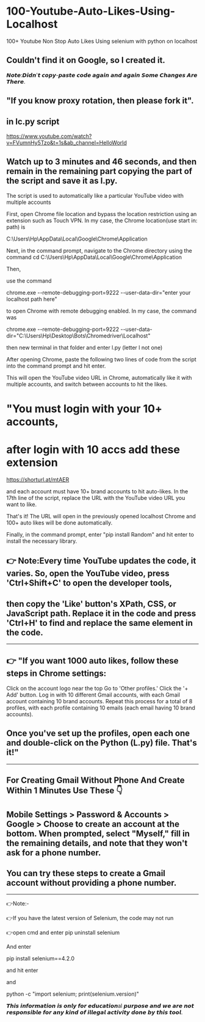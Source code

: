# 100-Youtube-Auto-Likes-Using-Localhost

100+ Youtube Non Stop Auto Likes Using selenium with python on localhost

## Couldn't find it on Google, so I created it.

𝙉𝙤𝙩𝙚:𝘿𝙞𝙙𝙣'𝙩 𝙘𝙤𝙥𝙮-𝙥𝙖𝙨𝙩𝙚 𝙘𝙤𝙙𝙚 𝙖𝙜𝙖𝙞𝙣 𝙖𝙣𝙙 𝙖𝙜𝙖𝙞𝙣 𝙎𝙤𝙢𝙚 𝘾𝙝𝙖𝙣𝙜𝙚𝙨 𝘼𝙧𝙚 𝙏𝙝𝙚𝙧𝙚.

## "If you know proxy rotation, then please fork it".

## in lc.py script

https://www.youtube.com/watch?v=FVumnHy5Tzo&t=1s&ab_channel=HelloWorld

## Watch up to 3 minutes and 46 seconds, and then remain in the remaining part copying the part of the script and save it as l.py. 

The script is used to automatically like a particular YouTube video with multiple accounts

First, open Chrome file location and bypass the location restriction using an extension such as Touch VPN. In my case, the Chrome location(use start in: path)  is

C:\Users\Hp\AppData\Local\Google\Chrome\Application

Next, in the command prompt, navigate to the Chrome directory using the command cd C:\Users\Hp\AppData\Local\Google\Chrome\Application

Then, 

use the command

chrome.exe --remote-debugging-port=9222 --user-data-dir="enter your localhost path here" 
  
to open Chrome with remote debugging enabled. In my case, the command was
  
chrome.exe --remote-debugging-port=9222 --user-data-dir="C:\Users\Hp\Desktop\Bots\Chromedriver\Localhost" 

then new terminal in that folder and enter l.py (letter l not one)

After opening Chrome, paste the following two lines of code from the script into the command prompt and hit enter. 

This will open the YouTube video URL in Chrome, automatically like it with multiple accounts, and switch between accounts to hit the likes.

# "You must login with your 10+ accounts,

# after login with 10 accs add these extension
https://shorturl.at/mtAER

and each account must have 10+ brand accounts to hit auto-likes. In the 17th line of the script, replace the URL with the YouTube video URL you want to like.

That's it! The URL will open in the previously opened localhost Chrome and 100+ auto likes will be done automatically.

Finally, in the command prompt, enter "pip install Random" and hit enter to install the necessary library.

## 👉 Note:Every time YouTube updates the code, it varies. So, open the YouTube video, press 'Ctrl+Shift+C' to open the developer tools,

## then copy the 'Like' button's XPath, CSS, or JavaScript path. Replace it in the code and press 'Ctrl+H' to find and replace the same element in the code.

--------------------------------------------------------------------------------------------------------------------

## 👉 "If you want 1000 auto likes, follow these steps in Chrome settings:

Click on the account logo near the top
Go to 'Other profiles.'
Click the '+ Add' button.
Log in with 10 different Gmail accounts, with each Gmail account containing 10 brand accounts.
Repeat this process for a total of 8 profiles, with each profile containing 10 emails (each email having 10 brand accounts).

## Once you've set up the profiles, open each one and double-click on the Python (L.py) file. That's it!"

-----------------------------------------------------------------------------------------------------------------------

## For Creating Gmail Without Phone And Create Within 1 Minutes Use These 👇

## Mobile Settings > Password & Accounts > Google > Choose to create an account at the bottom. When prompted, select "Myself," fill in the remaining details, and note that they won't ask for a phone number.

## You can try these steps to create a Gmail account without providing a phone number.

-------------------------------------------------------------------------------------------------------------------------

👉Note:-

👉If you have the latest version of Selenium, the code may not run

👉open cmd and enter pip uninstall selenium

And enter

pip install selenium==4.2.0

and hit enter

and

python -c "import selenium; print(selenium.version)"

𝙏𝙝𝙞𝙨 𝙞𝙣𝙛𝙤𝙧𝙢𝙖𝙩𝙞𝙤𝙣 𝙞𝙨 𝙤𝙣𝙡𝙮 𝙛𝙤𝙧 𝙚𝙙𝙪𝙘𝙖𝙩𝙞𝙤𝙣al 𝙥𝙪𝙧𝙥𝙤𝙨𝙚 𝙖𝙣𝙙 𝙬𝙚 𝙖𝙧𝙚 𝙣𝙤𝙩 𝙧𝙚𝙨𝙥𝙤𝙣𝙨𝙞𝙗𝙡𝙚 𝙛𝙤𝙧 𝙖𝙣𝙮 𝙠𝙞𝙣𝙙 𝙤𝙛 𝙞𝙡𝙡𝙚𝙜𝙖𝙡 𝙖𝙘𝙩𝙞𝙫𝙞𝙩𝙮 𝙙𝙤𝙣𝙚 𝙗𝙮 𝙩𝙝𝙞𝙨 𝙩𝙤𝙤𝙡.
